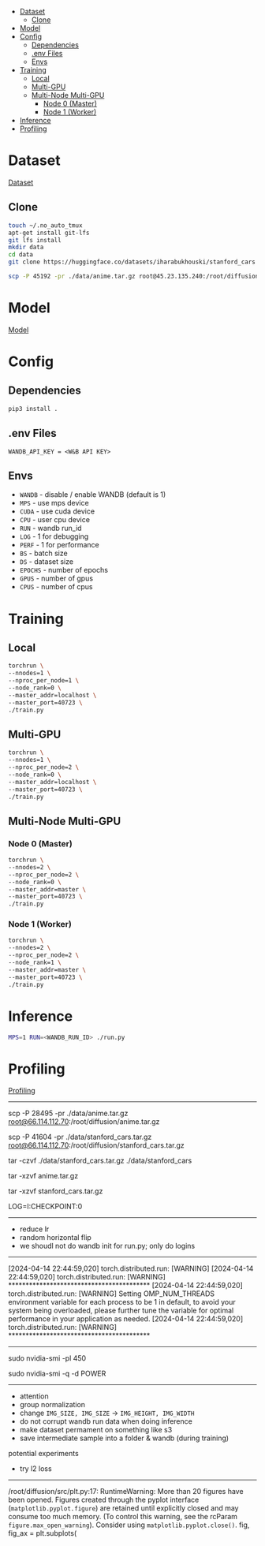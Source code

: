 - [Dataset](#dataset)
  - [Clone](#clone)
- [Model](#model)
- [Config](#config)
  - [Dependencies](#dependencies)
  - [.env Files](#env-files)
  - [Envs](#envs)
- [Training](#training)
  - [Local](#local)
  - [Multi-GPU](#multi-gpu)
  - [Multi-Node Multi-GPU](#multi-node-multi-gpu)
    - [Node 0 (Master)](#node-0-master)
    - [Node 1 (Worker)](#node-1-worker)
- [Inference](#inference)
- [Profiling](#profiling)

# Dataset

[Dataset](./docs/dataset.md)

## Clone

```bash
touch ~/.no_auto_tmux
apt-get install git-lfs
git lfs install
mkdir data
cd data
git clone https://huggingface.co/datasets/iharabukhouski/stanford_cars
```

```bash
scp -P 45192 -pr ./data/anime.tar.gz root@45.23.135.240:/root/diffusion/data/anime.tar.gz
```

# Model

[Model](./docs/model.md)

# Config

## Dependencies

```bash
pip3 install .
```

## .env Files

```
WANDB_API_KEY = <W&B API KEY>
```

## Envs
- `WANDB` - disable / enable WANDB (default is 1)
- `MPS` - use mps device
- `CUDA` - use cuda device
- `CPU` - user cpu device
- `RUN` - wandb run_id
- `LOG` - 1 for debugging
- `PERF` - 1 for performance
- `BS` - batch size
- `DS` - dataset size
- `EPOCHS` - number of epochs
- `GPUS` - number of gpus
- `CPUS` - number of cpus

# Training

## Local

```bash
torchrun \
--nnodes=1 \
--nproc_per_node=1 \
--node_rank=0 \
--master_addr=localhost \
--master_port=40723 \
./train.py
```

## Multi-GPU

```bash
torchrun \
--nnodes=1 \
--nproc_per_node=2 \
--node_rank=0 \
--master_addr=localhost \
--master_port=40723 \
./train.py
```

## Multi-Node Multi-GPU


### Node 0 (Master)

```bash
torchrun \
--nnodes=2 \
--nproc_per_node=2 \
--node_rank=0 \
--master_addr=master \
--master_port=40723 \
./train.py
```

### Node 1 (Worker)

```bash
torchrun \
--nnodes=2 \
--nproc_per_node=2 \
--node_rank=1 \
--master_addr=master \
--master_port=40723 \
./train.py
```

# Inference

```bash
MPS=1 RUN=<WANDB_RUN_ID> ./run.py
```

# Profiling

[Profiling](./docs/profiling.md)

---

scp -P 28495 -pr ./data/anime.tar.gz root@66.114.112.70:/root/diffusion/anime.tar.gz

scp -P 41604 -pr ./data/stanford_cars.tar.gz root@66.114.112.70:/root/diffusion/stanford_cars.tar.gz

tar -czvf ./data/stanford_cars.tar.gz ./data/stanford_cars

tar -xzvf anime.tar.gz

tar -xzvf stanford_cars.tar.gz


LOG=I:CHECKPOINT:0

---

- reduce lr
- random horizontal flip
- we shoudl not do wandb init for run.py; only do logins

---

[2024-04-14 22:44:59,020] torch.distributed.run: [WARNING] 
[2024-04-14 22:44:59,020] torch.distributed.run: [WARNING] *****************************************
[2024-04-14 22:44:59,020] torch.distributed.run: [WARNING] Setting OMP_NUM_THREADS environment variable for each process to be 1 in default, to avoid your system being overloaded, please further tune the variable for optimal performance in your application as needed. 
[2024-04-14 22:44:59,020] torch.distributed.run: [WARNING] *****************************************

---

sudo nvidia-smi -pl 450

sudo nvidia-smi -q -d POWER

---

- attention
- group normalization
- change `IMG_SIZE, IMG_SIZE` -> `IMG_HEIGHT, IMG_WIDTH`
- do not corrupt wandb run data when doing inference
- make dataset permament on something like s3
- save intermediate sample into a folder & wandb (during training)


potential experiments
- try l2 loss

---

/root/diffusion/src/plt.py:17: RuntimeWarning: More than 20 figures have been opened. Figures created through the pyplot interface (`matplotlib.pyplot.figure`) are retained until explicitly closed and may consume too much memory. (To control this warning, see the rcParam `figure.max_open_warning`). Consider using `matplotlib.pyplot.close()`.
  fig, fig_ax = plt.subplots(
    